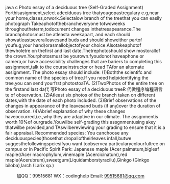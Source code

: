 java c
Photo essay of a deciduous tree (Self-Graded Assignment)
Forthisasignment,select    adeciduous tree thatyougopastregulary e.g,near your home,clases,orwork.Selectalow branch of the treethat you can easily photograph   Takeaphotofthebrancheveryone totwoweeks throughoutheterm,todocument   changes inthetresapearance.The branchphotosmust be atleasta weekapart, and each should showatleastseveralleavesand buds and should showeither partof    youfe.g,your hand)orasmallobjectofyour choice.Alsotakeaphotof   thewholetre on thefirst and last date.Thetrephotoshould show mostorallof the crown.Yourphotosmust be yourown.fyoudonot haveaphone or camera,or have   accessibility   challenges that   are   bariers to   completing this   assignment,talk to   the   courseinstructor   or   head   TAfor   an   alternate   assignment.
The   photo essay should   include:
(1)Boththe   scientifc   and   common   name   of   the   species   of   tree.If   you   need   helpidentifying   the   tree,you   can   send   yourfrst   photostoaTA.
(2)TwoPhotos   of   the   entire   tree   on   the   firstand   last   da代 写Photo essay of a deciduous treeR
代做程序编程语言te   of   observation.
(2)Atleast   six   photos   of the   branch   taken   on   different   dates,with   the   date   of each   photo   included.
(3)Brief observations of the changes   in appearance of the   leavesand   buds   (if   any)over   the   duration   of   observation.
(4)Abrief   explanation   of   why   these   changes   haveoccurred,i.e.,why   they   are   adaptive   in   our   climate.
The    assgnmentis worth 10%of ourgrade.Youwilbe self-grading this assgnmentusing akey thatwilbe provided,and TAswilbereviewing    your      grading      to      ensure   that   it   is a fair appraisal.
Recommended species:
You canchoose any deciduouspecies(thosethat   dropalloftheirleaves infall,butwe suggesthefollowingspciesifyou want   toobservea          particularycolourfultree   on campus or   in   Pacific   Spirit   Park:
Japanese maple (Acer palmatum,bigleaf maple(/Acer      macrophylum,vinemaple      (Acercicinatum),red      maple(Acerubrum),sweetgum(Liquidamborstyracilu),Ginkgo   (Ginkgo biloba),larch   (Larix sp.)



         
加QQ：99515681  WX：codinghelp  Email: 99515681@qq.com
